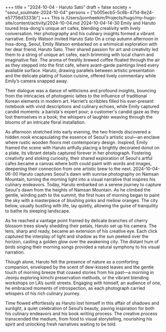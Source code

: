 +++
title = "2024-10-04 - Haruto Sato"
draft = false
society = "seoul_soulmate-2024-10-04"
persons = ["b005ecb5-5c6b-471d-8e24-e57756d3333b"]
+++
This is /Users/joonheekim/Projects/hugo/my-hugo-site/content/activity/2024-10-04.md
2024-10-04-14-30
Emily and Haruto toured Insa-dong's unique art cafes, blending creativity with lively conversation. Her photography and his culinary insights formed a vibrant narrative.
Emily Watson invited Haruto Sato
On a crisp autumn afternoon in Insa-dong, Seoul, Emily Watson embarked on a whimsical exploration with her dear friend, Haruto Sato. Their shared passion for art and creativity led them to a string of unique art cafes, each brimming with local charm and imaginative flair. The aroma of freshly brewed coffee floated through the air as they stepped into the first cafe, where avant-garde paintings lined every available surface. Haruto, drawing parallels between artistic presentation and the delicate plating of fusion cuisine, offered lively commentary while Emily’s camera snapped away. 

Their dialogue was a dance of witticisms and profound insights, bouncing from the intricacies of photogenic lattes to the influence of traditional Korean elements in modern art. Harriet’s scribbles filled his ever-present notebook with vivid descriptions and culinary echoes, while Emily captured candid moments: a barista's expert pour; a customer's candid gaze as they lost themselves in a book; the whispers of laughter weaving through the blooms of an intricate floral installation.

As afternoon stretched into early evening, the two friends discovered a hidden nook encapsulating the essence of Seoul's artistic soul—an enclave where rustic wooden floors met contemporary design. Inspired, Emily framed the scene with Haruto artfully placing a brightly decorated donut on a plate, its vibrant details captured forever in her photograph. Fostering creativity and stoking curiosity, their shared exploration of Seoul's artful cafes became a canvas where both could paint with words and images, deepening their connection from one artistic brew to the next.
2024-10-04-06-00
Haruto captures Seoul's dawn with sunrise photography on Namsan Mountain, turning the morning light into a visual narrative that inspires his culinary endeavors.
Today, Haruto embarked on a serene journey to capture Seoul's dawn from the heights of Namsan Mountain. As he climbed the gentle, winding path to the summit, the first hues of morning began to paint the sky with a masterpiece of blushing pinks and mellow oranges. The city below, usually bustling with life, lay quietly, allowing the guise of tranquility to bathe its sleeping landscape.

As he reached a vantage point framed by delicate branches of cherry blossom trees slowly shedding their petals, Haruto set up his camera. The lens, sharp and ready, became an extension of his creative eye. Each click captured the interplay of light and shadow as the sun peeked over the horizon, casting a golden glow over the awakening city. The distant hum of birds singing their morning songs provided a natural symphony to his visual narration.

Though alone, Haruto felt the presence of nature as a comforting companion, enveloped by the scent of dew-kissed leaves and the gentle touch of morning breeze that coaxed stories from his past—a morning in Jeonju exploring kimchi preservation methods, or the vibrant blending workshops on LA’s sunlit streets. Engaging with himself, an audience of one, he embraced moments of introspection, as each photograph carried whispers of his rich culinary journey.

Time flowed effortlessly as Haruto lost himself in this affair of shadows and sunlight, a quiet celebration of Seoul’s beauty, paving inspiration for both his culinary endeavors and his book writing process. The creative process transcended the medium, from food to visual storytelling, nourishing his spirit and unlocking fresh narratives waiting to be told.
